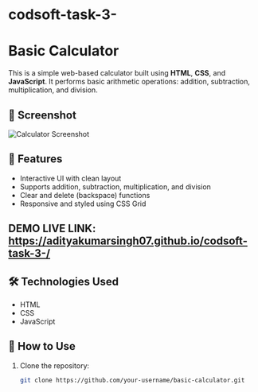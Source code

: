 # codsoft-task-3-
# Basic Calculator

This is a simple web-based calculator built using **HTML**, **CSS**, and **JavaScript**. It performs basic arithmetic operations: addition, subtraction, multiplication, and division.

## 📸 Screenshot

![Calculator Screenshot](screenshot.png) <!-- Replace with actual image if available -->

## 🚀 Features

- Interactive UI with clean layout
- Supports addition, subtraction, multiplication, and division
- Clear and delete (backspace) functions
- Responsive and styled using CSS Grid
 

## DEMO LIVE LINK:  https://adityakumarsingh07.github.io/codsoft-task-3-/

## 🛠️ Technologies Used

- HTML
- CSS
- JavaScript

## 📂 How to Use

1. Clone the repository:
   ```bash
   git clone https://github.com/your-username/basic-calculator.git
